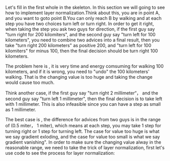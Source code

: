 Let's fill in the first whole in the skeleton. In this section we will going to see how to implement layer normalization.Think about this, you are in point A, and you want to goto point B.You can only reach B by walking and at each step you have two choices turn left or turn right. In order to get it right, when taking the step you ask two guys for direction, if the first guy say "turn right for 200 kilomiters", and the second guy say "turn left for 100 kilometers", you need to combine two advices into a final result, then you take "turn right 200 kilometers" as positive 200, and "turn left for 100 kilomiters" for minus 100, then the final decision should be turn right 100 kilometers.

The problem here is , it is very time and energy comsuming for walking 100 kilometers, and if it is wrong, you need to "undo" the 100 kilometers' walking. That is the changing value is too huge and taking the change would cause too much.

Think another case, if the first guy say "turn right 2 millimeter“， and the second guy say "turn left 1 millimeter", then the final decision is to take left with 1 millimeter. This is also infeasible 
since you can have a step as small as 1 millimeter.

The best case is , the difference for advices from two guys is in the range of (0.5 miter， 1 miter), which means at each step, you may take 1 step for turning right or 1 step for turning left. The case for value too huge is what we say gradient exloding, and the case for value too small is what we say gradient vanishing". In order to make sure the changing value alway in the reasonable range, we need to take the trick of layer normalization, first let's use code to see the process for layer normalization:

```py

```
